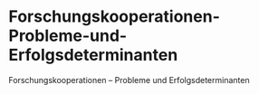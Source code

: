 # Forschungskooperationen-Probleme-und-Erfolgsdeterminanten
Forschungskooperationen – Probleme und Erfolgsdeterminanten
